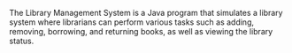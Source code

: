 The Library Management System is a Java program that simulates a library system where librarians can perform various tasks such as adding, removing, borrowing, and returning books, as well as viewing the library status.

